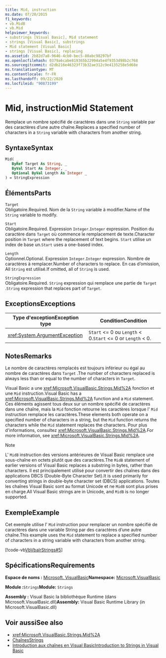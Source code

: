 ```yaml
---
title: Mid, instruction
ms.date: 07/20/2015
f1_keywords:
- vb.MidB
- vb.Mid
helpviewer_keywords:
- substrings [Visual Basic], Mid statement
- strings [Visual Basic], substrings
- Mid statement [Visual Basic]
- strings [Visual Basic], replacing
ms.assetid: 2b82d7a8-9646-4cb0-bec5-80abc98297bf
ms.openlocfilehash: 0379a6cabe819365b22994a5e4f9353d98b2c768
ms.sourcegitcommit: d2db216e46323f73b32ae312c9e4135258e5d68e
ms.translationtype: MT
ms.contentlocale: fr-FR
ms.lasthandoff: 09/22/2020
ms.locfileid: "90873199"
---
```

# <a name="mid-statement"></a><span data-ttu-id="da92a-102">Mid, instruction</span><span class="sxs-lookup"><span data-stu-id="da92a-102">Mid Statement</span></span>

<span data-ttu-id="da92a-103">Remplace un nombre spécifié de caractères dans une `String` variable par des caractères d’une autre chaîne.</span><span class="sxs-lookup"><span data-stu-id="da92a-103">Replaces a specified number of characters in a `String` variable with characters from another string.</span></span>  
  
## <a name="syntax"></a><span data-ttu-id="da92a-104">Syntaxe</span><span class="sxs-lookup"><span data-stu-id="da92a-104">Syntax</span></span>  
  
```vb  
Mid( _  
   ByRef Target As String, _  
   ByVal Start As Integer, _  
   Optional ByVal Length As Integer _  
) = StringExpression  
```  
  
## <a name="parts"></a><span data-ttu-id="da92a-105">Éléments</span><span class="sxs-lookup"><span data-stu-id="da92a-105">Parts</span></span>  

 `Target`  
 <span data-ttu-id="da92a-106">Obligatoire.</span><span class="sxs-lookup"><span data-stu-id="da92a-106">Required.</span></span> <span data-ttu-id="da92a-107">Nom de la `String` variable à modifier.</span><span class="sxs-lookup"><span data-stu-id="da92a-107">Name of the `String` variable to modify.</span></span>  
  
 `Start`  
 <span data-ttu-id="da92a-108">Obligatoire.</span><span class="sxs-lookup"><span data-stu-id="da92a-108">Required.</span></span> <span data-ttu-id="da92a-109">Expression `Integer`.</span><span class="sxs-lookup"><span data-stu-id="da92a-109">`Integer` expression.</span></span> <span data-ttu-id="da92a-110">Position du caractère dans `Target` où commence le remplacement de texte.</span><span class="sxs-lookup"><span data-stu-id="da92a-110">Character position in `Target` where the replacement of text begins.</span></span> <span data-ttu-id="da92a-111">`Start` utilise un index de base un.</span><span class="sxs-lookup"><span data-stu-id="da92a-111">`Start` uses a one-based index.</span></span>  
  
 `Length`  
 <span data-ttu-id="da92a-112">Optionnel.</span><span class="sxs-lookup"><span data-stu-id="da92a-112">Optional.</span></span> <span data-ttu-id="da92a-113">Expression `Integer`.</span><span class="sxs-lookup"><span data-stu-id="da92a-113">`Integer` expression.</span></span> <span data-ttu-id="da92a-114">Nombre de caractères à remplacer.</span><span class="sxs-lookup"><span data-stu-id="da92a-114">Number of characters to replace.</span></span> <span data-ttu-id="da92a-115">En cas d’omission, All `String` est utilisé.</span><span class="sxs-lookup"><span data-stu-id="da92a-115">If omitted, all of `String` is used.</span></span>  
  
 `StringExpression`  
 <span data-ttu-id="da92a-116">Obligatoire.</span><span class="sxs-lookup"><span data-stu-id="da92a-116">Required.</span></span> <span data-ttu-id="da92a-117">`String` expression qui remplace une partie de `Target` .</span><span class="sxs-lookup"><span data-stu-id="da92a-117">`String` expression that replaces part of `Target`.</span></span>  
  
## <a name="exceptions"></a><span data-ttu-id="da92a-118">Exceptions</span><span class="sxs-lookup"><span data-stu-id="da92a-118">Exceptions</span></span>  
  
|<span data-ttu-id="da92a-119">Type d'exception</span><span class="sxs-lookup"><span data-stu-id="da92a-119">Exception type</span></span>|<span data-ttu-id="da92a-120">Condition</span><span class="sxs-lookup"><span data-stu-id="da92a-120">Condition</span></span>|  
|--------------------|---------------|  
|<xref:System.ArgumentException>|<span data-ttu-id="da92a-121">`Start` <= 0 ou `Length` < 0.</span><span class="sxs-lookup"><span data-stu-id="da92a-121">`Start` <= 0 or `Length` < 0.</span></span>|  
  
## <a name="remarks"></a><span data-ttu-id="da92a-122">Notes</span><span class="sxs-lookup"><span data-stu-id="da92a-122">Remarks</span></span>  

 <span data-ttu-id="da92a-123">Le nombre de caractères remplacés est toujours inférieur ou égal au nombre de caractères dans `Target` .</span><span class="sxs-lookup"><span data-stu-id="da92a-123">The number of characters replaced is always less than or equal to the number of characters in `Target`.</span></span>  
  
 <span data-ttu-id="da92a-124">Visual Basic a une <xref:Microsoft.VisualBasic.Strings.Mid%2A> fonction et une `Mid` instruction.</span><span class="sxs-lookup"><span data-stu-id="da92a-124">Visual Basic has a <xref:Microsoft.VisualBasic.Strings.Mid%2A> function and a `Mid` statement.</span></span> <span data-ttu-id="da92a-125">Ces éléments agissent tous deux sur un nombre spécifié de caractères dans une chaîne, mais la `Mid` fonction retourne les caractères lorsque l' `Mid` instruction remplace les caractères.</span><span class="sxs-lookup"><span data-stu-id="da92a-125">These elements both operate on a specified number of characters in a string, but the `Mid` function returns the characters while the `Mid` statement replaces the characters.</span></span> <span data-ttu-id="da92a-126">Pour plus d'informations, consultez <xref:Microsoft.VisualBasic.Strings.Mid%2A>.</span><span class="sxs-lookup"><span data-stu-id="da92a-126">For more information, see <xref:Microsoft.VisualBasic.Strings.Mid%2A>.</span></span>  
  
> [!NOTE]
> <span data-ttu-id="da92a-127">L' `MidB` instruction des versions antérieures de Visual Basic remplace une sous-chaîne en octets plutôt que des caractères.</span><span class="sxs-lookup"><span data-stu-id="da92a-127">The `MidB` statement of earlier versions of Visual Basic replaces a substring in bytes, rather than characters.</span></span> <span data-ttu-id="da92a-128">Il est principalement utilisé pour convertir des chaînes dans des applications DBCS (Double-Byte Character Set).</span><span class="sxs-lookup"><span data-stu-id="da92a-128">It is used primarily for converting strings in double-byte character set (DBCS) applications.</span></span> <span data-ttu-id="da92a-129">Toutes les chaînes Visual Basic sont au format Unicode et ne `MidB` sont plus prises en charge.</span><span class="sxs-lookup"><span data-stu-id="da92a-129">All Visual Basic strings are in Unicode, and `MidB` is no longer supported.</span></span>  
  
## <a name="example"></a><span data-ttu-id="da92a-130">Exemple</span><span class="sxs-lookup"><span data-stu-id="da92a-130">Example</span></span>  

 <span data-ttu-id="da92a-131">Cet exemple utilise l' `Mid` instruction pour remplacer un nombre spécifié de caractères dans une variable String par des caractères d’une autre chaîne.</span><span class="sxs-lookup"><span data-stu-id="da92a-131">This example uses the `Mid` statement to replace a specified number of characters in a string variable with characters from another string.</span></span>  
  
 [!code-vb[VbVbalrStrings#5](~/samples/snippets/visualbasic/VS_Snippets_VBCSharp/VbVbalrStrings/VB/Class1.vb#5)]  
  
## <a name="requirements"></a><span data-ttu-id="da92a-132">Spécifications</span><span class="sxs-lookup"><span data-stu-id="da92a-132">Requirements</span></span>  

 <span data-ttu-id="da92a-133">**Espace de noms :** [Microsoft. VisualBasic](../runtime-library-members.md)</span><span class="sxs-lookup"><span data-stu-id="da92a-133">**Namespace:** [Microsoft.VisualBasic](../runtime-library-members.md)</span></span>  
  
 <span data-ttu-id="da92a-134">**Module :**`Strings`</span><span class="sxs-lookup"><span data-stu-id="da92a-134">**Module:** `Strings`</span></span>  
  
 <span data-ttu-id="da92a-135">**Assembly :** Visual Basic la bibliothèque Runtime (dans Microsoft.VisualBasic.dll)</span><span class="sxs-lookup"><span data-stu-id="da92a-135">**Assembly:** Visual Basic Runtime Library (in Microsoft.VisualBasic.dll)</span></span>  
  
## <a name="see-also"></a><span data-ttu-id="da92a-136">Voir aussi</span><span class="sxs-lookup"><span data-stu-id="da92a-136">See also</span></span>

- <xref:Microsoft.VisualBasic.Strings.Mid%2A>
- [<span data-ttu-id="da92a-137">Chaînes</span><span class="sxs-lookup"><span data-stu-id="da92a-137">Strings</span></span>](../../programming-guide/language-features/strings/index.md)
- [<span data-ttu-id="da92a-138">Introduction aux chaînes en Visual Basic</span><span class="sxs-lookup"><span data-stu-id="da92a-138">Introduction to Strings in Visual Basic</span></span>](../../programming-guide/language-features/strings/introduction-to-strings.md)
